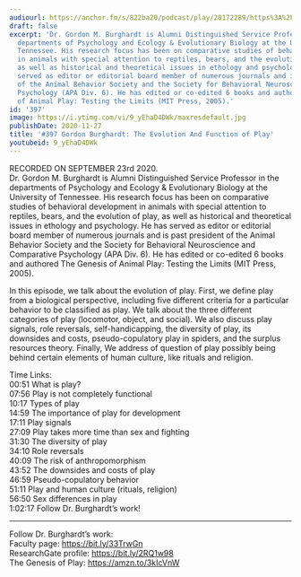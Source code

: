 ```yaml
---
audiourl: https://anchor.fm/s/822ba20/podcast/play/20172289/https%3A%2F%2Fd3ctxlq1ktw2nl.cloudfront.net%2Fstaging%2F2020-8-25%2F8d255ba2-9b4e-0335-b881-3a698d5fc9b6.m4a
draft: false
excerpt: 'Dr. Gordon M. Burghardt is Alumni Distinguished Service Professor in the
  departments of Psychology and Ecology & Evolutionary Biology at the University of
  Tennessee. His research focus has been on comparative studies of behavioral development
  in animals with special attention to reptiles, bears, and the evolution of play,
  as well as historical and theoretical issues in ethology and psychology. He has
  served as editor or editorial board member of numerous journals and is past president
  of the Animal Behavior Society and the Society for Behavioral Neuroscience and Comparative
  Psychology (APA Div. 6). He has edited or co-edited 6 books and authored The Genesis
  of Animal Play: Testing the Limits (MIT Press, 2005).'
id: '397'
image: https://i.ytimg.com/vi/9_yEhaD4DWk/maxresdefault.jpg
publishDate: 2020-11-27
title: '#397 Gordon Burghardt: The Evolution And Function of Play'
youtubeid: 9_yEhaD4DWk
---
```

<div class="timelinks">

RECORDED ON SEPTEMBER 23rd 2020.  
Dr. Gordon M. Burghardt is Alumni Distinguished Service Professor in the departments of Psychology and Ecology & Evolutionary Biology at the University of Tennessee. His research focus has been on comparative studies of behavioral development in animals with special attention to reptiles, bears, and the evolution of play, as well as historical and theoretical issues in ethology and psychology. He has served as editor or editorial board member of numerous journals and is past president of the Animal Behavior Society and the Society for Behavioral Neuroscience and Comparative Psychology (APA Div. 6). He has edited or co-edited 6 books and authored The Genesis of Animal Play: Testing the Limits (MIT Press, 2005).

In this episode, we talk about the evolution of play. First, we define play from a biological perspective, including five different criteria for a particular behavior to be classified as play. We talk about the three different categories of play (locomotor, object, and social). We also discuss play signals, role reversals, self-handicapping, the diversity of play, its downsides and costs, pseudo-copulatory play in spiders, and the surplus resources theory. Finally, We address of question of play possibly being behind certain elements of human culture, like rituals and religion.

Time Links:  
<time>00:51</time> What is play?  
<time>07:56</time> Play is not completely functional  
<time>10:17</time> Types of play  
<time>14:59</time> The importance of play for development  
<time>17:11</time> Play signals  
<time>27:09</time> Play takes more time than sex and fighting  
<time>31:30</time> The diversity of play  
<time>34:10</time> Role reversals  
<time>40:09</time> The risk of anthropomorphism  
<time>43:52</time> The downsides and costs of play  
<time>46:59</time> Pseudo-copulatory behavior  
<time>51:11</time> Play and human culture (rituals, religion)  
<time>56:50</time> Sex differences in play  
<time>1:02:17</time> Follow Dr. Burghardt’s work!

---

Follow Dr. Burghardt’s work:  
Faculty page: https://bit.ly/33TrwGn  
ResearchGate profile: https://bit.ly/2RQ1w98  
The Genesis of Play: https://amzn.to/3kIcVnW
</div>

